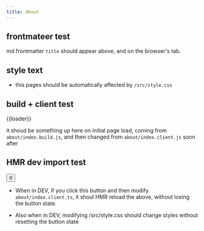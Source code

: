 ```yaml
---
title: About
---
```


## frontmateer test

md frontmatter `title` should appear above, and on the browser's tab.

## style text

- this pages should be automatically affected by `/src/style.css`

## build + client test

{{loader}}

it shoud be something up here on initial page load, coming from `about/index.build.js`, and then changed from `about/index.client.js` soon after


## HMR dev import test

<button onClick="this.innerText = parseInt(this.innerText)+1">0</button>

- When in DEV, if you click this button and then modify `about/index.client.ts`, it shoul HMR reload the above, without losing the button state.

- Also when in DEV, modifying /src/style.css should change styles without resetting the button state


